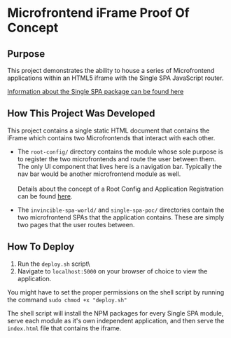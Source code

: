 # Microfrontend iFrame Proof Of Concept

## Purpose
This project demonstrates the ability to house a series of Microfrontend applications within an HTML5 iframe with the Single SPA JavaScript router. 

[Information about the Single SPA package can be found here](https://single-spa.js.org/docs/faq/)

## How This Project Was Developed
This project contains a single static HTML document that contains the iFrame which contains two Microfrontends that interact with each other.

- The `root-config/` directory contains the module whose sole purpose is to register the two microfrontends and route the user between them.\
The only UI component that lives here is a navigation bar. Typically the nav bar would be another microfrontend module as well.\
\
Details about the concept of a Root Config and Application Registration can be found [here](https://single-spa.js.org/docs/configuration).


- The `invincible-spa-world/` and `single-spa-poc/` directories contain the two microfrontend SPAs that the application contains. These are simply two pages that the user routes between.

## How To Deploy
1. Run the `deploy.sh` script\
2. Navigate to ```localhost:5000``` on your browser of choice to view the application.

You might have to set the proper permissions on the shell script by running the command ```sudo chmod +x "deploy.sh"```

The shell script will install the NPM packages for every Single SPA module, serve each module as it's own independent application, and then serve the `index.html` file that contains the iframe.



